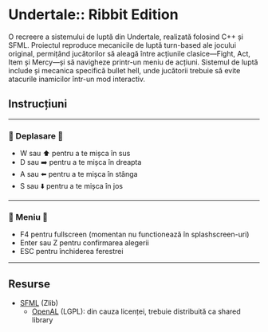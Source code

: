 # Undertale:: Ribbit Edition
O recreere a sistemului de luptă din Undertale, 
realizată folosind C++ și SFML. Proiectul reproduce 
mecanicile de luptă turn-based ale jocului original, 
permițând jucătorilor să aleagă între acțiunile clasice—Fight, 
Act, Item și Mercy—și să navigheze printr-un meniu de acțiuni. 
Sistemul de luptă include și mecanica specifică bullet hell, 
unde jucătorii trebuie să evite atacurile inamicilor într-un mod 
interactiv.

## Instrucțiuni
---
### 🐸 Deplasare 🐸
- W sau ⬆️ pentru a te mișca în sus
- D sau ➡️ pentru a te mișca în dreapta
- A sau ⬅️ pentru a te mișca în stânga
- S sau ⬇️ pentru a te mișca în jos
---
### 👾 Meniu 👾
- F4 pentru fullscreen (momentan nu functionează în splashscreen-uri)
- Enter sau Z pentru confirmarea alegerii
- ESC pentru închiderea ferestrei

---

## Resurse

- [SFML](https://github.com/SFML/SFML/tree/2.6.1) (Zlib)
  - [OpenAL](https://openal-soft.org/) (LGPL): din cauza licenței, trebuie distribuită ca shared library
